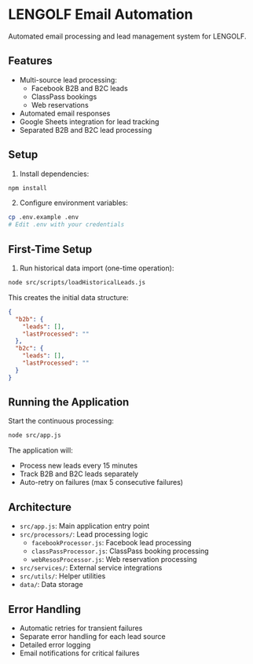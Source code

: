 # LENGOLF Email Automation

Automated email processing and lead management system for LENGOLF.

## Features

- Multi-source lead processing:
  - Facebook B2B and B2C leads
  - ClassPass bookings
  - Web reservations
- Automated email responses
- Google Sheets integration for lead tracking
- Separated B2B and B2C lead processing

## Setup

1. Install dependencies:
```bash
npm install
```

2. Configure environment variables:
```bash
cp .env.example .env
# Edit .env with your credentials
```

## First-Time Setup

1. Run historical data import (one-time operation):
```bash
node src/scripts/loadHistoricalLeads.js
```

This creates the initial data structure:
```json
{
  "b2b": {
    "leads": [],
    "lastProcessed": ""
  },
  "b2c": {
    "leads": [],
    "lastProcessed": ""
  }
}
```

## Running the Application

Start the continuous processing:
```bash
node src/app.js
```

The application will:
- Process new leads every 15 minutes
- Track B2B and B2C leads separately
- Auto-retry on failures (max 5 consecutive failures)

## Architecture

- `src/app.js`: Main application entry point
- `src/processors/`: Lead processing logic
  - `facebookProcessor.js`: Facebook lead processing
  - `classPassProcessor.js`: ClassPass booking processing
  - `webResosProcessor.js`: Web reservation processing
- `src/services/`: External service integrations
- `src/utils/`: Helper utilities
- `data/`: Data storage

## Error Handling

- Automatic retries for transient failures
- Separate error handling for each lead source
- Detailed error logging
- Email notifications for critical failures
